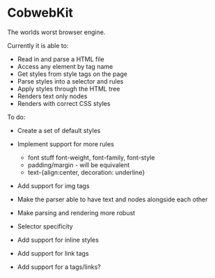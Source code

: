 CobwebKit
=========

The worlds worst browser engine.

Currently it is able to:
* Read in and parse a HTML file
* Access any element by tag name
* Get styles from style tags on the page
* Parse styles into a selector and rules
* Apply styles through the HTML tree
* Renders text only nodes
* Renders with correct CSS styles

To do:
* Create a set of default styles
* Implement support for more rules
    * font stuff
        font-weight, font-family, font-style
    * padding/margin - will be equivalent
    * text-{align:center, decoration: underline}

* Add support for img tags
* Make the parser able to have text and nodes alongside each other
* Make parsing and rendering more robust
* Selector specificity
* Add support for inline styles
* Add support for link tags
* Add support for a tags/links?
